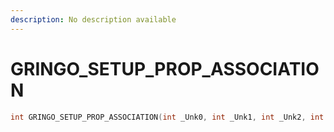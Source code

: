 ```yaml
---
description: No description available 
---
```


# GRINGO_SETUP_PROP_ASSOCIATION

```cpp
int GRINGO_SETUP_PROP_ASSOCIATION(int _Unk0, int _Unk1, int _Unk2, int _Unk3, int _Unk4, int _Unk5, int _Unk6, int _Unk7, int _Unk8, int _Unk9, int _Unk10);
```